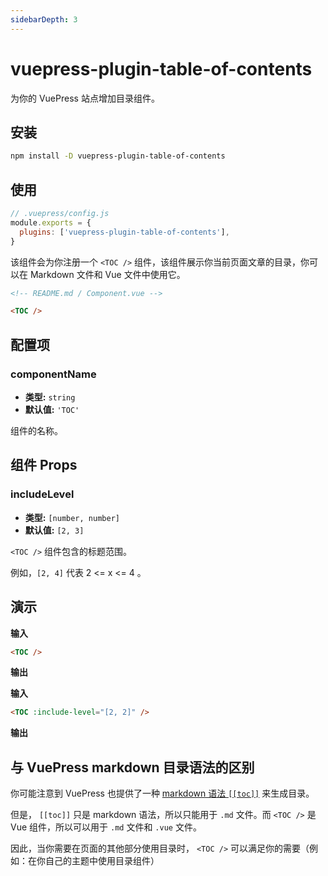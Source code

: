```yaml
---
sidebarDepth: 3
---
```


# vuepress-plugin-table-of-contents <GitHubLink repo="vuepress/vuepress-community"/>

为你的 VuePress 站点增加目录组件。

## 安装

```sh
npm install -D vuepress-plugin-table-of-contents
```

## 使用

```js
// .vuepress/config.js
module.exports = {
  plugins: ['vuepress-plugin-table-of-contents'],
}
```

该组件会为你注册一个 `<TOC />` 组件，该组件展示你当前页面文章的目录，你可以在 Markdown 文件和 Vue 文件中使用它。

```md
<!-- README.md / Component.vue -->

<TOC />
```

## 配置项

### componentName

- **类型:** `string`
- **默认值:** `'TOC'`

组件的名称。

## 组件 Props

### includeLevel

- **类型:** `[number, number]`
- **默认值:** `[2, 3]`

`<TOC />` 组件包含的标题范围。

例如，`[2, 4]` 代表 2 <= x <= 4 。

## 演示

**输入**

```md
<TOC />
```

**输出**

<TOC />

**输入**

```md
<TOC :include-level="[2, 2]" />
```

**输出**

<TOC :include-level="[2, 2]" />

## 与 VuePress markdown 目录语法的区别

你可能注意到 VuePress 也提供了一种 [markdown 语法 `[[toc]]`](https://vuepress.vuejs.org/zh/guide/markdown.html#table-of-contents) 来生成目录。

但是， `[[toc]]` 只是 markdown 语法，所以只能用于 `.md` 文件。而 `<TOC />` 是 Vue 组件，所以可以用于 `.md` 文件和 `.vue` 文件。

因此，当你需要在页面的其他部分使用目录时， `<TOC />` 可以满足你的需要（例如：在你自己的主题中使用目录组件）
